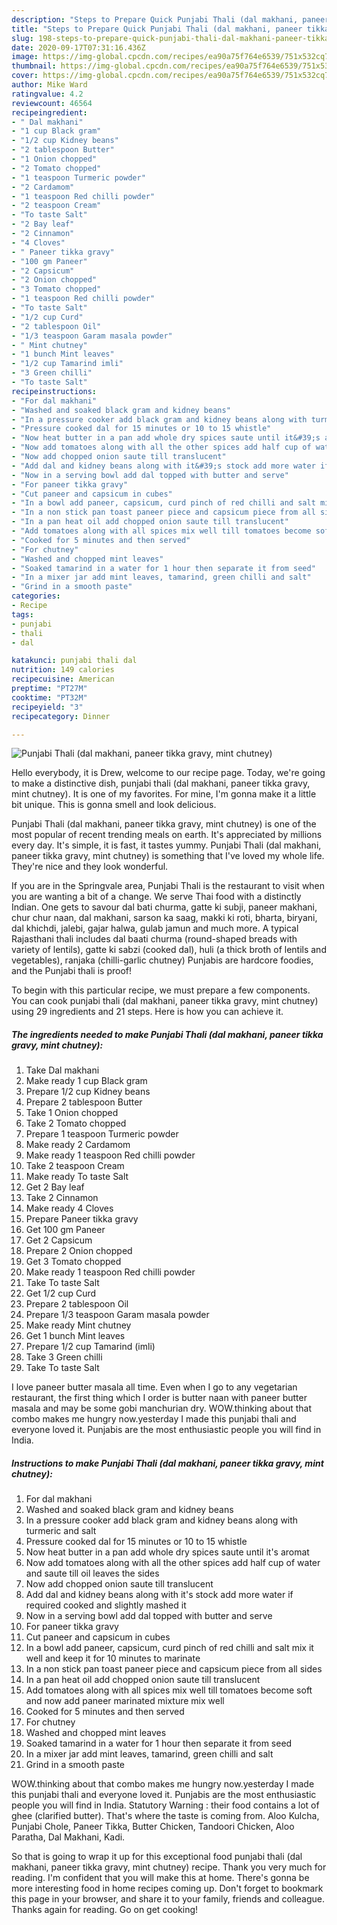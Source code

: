 ```yaml
---
description: "Steps to Prepare Quick Punjabi Thali (dal makhani, paneer tikka gravy, mint chutney)"
title: "Steps to Prepare Quick Punjabi Thali (dal makhani, paneer tikka gravy, mint chutney)"
slug: 198-steps-to-prepare-quick-punjabi-thali-dal-makhani-paneer-tikka-gravy-mint-chutney
date: 2020-09-17T07:31:16.436Z
image: https://img-global.cpcdn.com/recipes/ea90a75f764e6539/751x532cq70/punjabi-thali-dal-makhani-paneer-tikka-gravy-mint-chutney-recipe-main-photo.jpg
thumbnail: https://img-global.cpcdn.com/recipes/ea90a75f764e6539/751x532cq70/punjabi-thali-dal-makhani-paneer-tikka-gravy-mint-chutney-recipe-main-photo.jpg
cover: https://img-global.cpcdn.com/recipes/ea90a75f764e6539/751x532cq70/punjabi-thali-dal-makhani-paneer-tikka-gravy-mint-chutney-recipe-main-photo.jpg
author: Mike Ward
ratingvalue: 4.2
reviewcount: 46564
recipeingredient:
- " Dal makhani"
- "1 cup Black gram"
- "1/2 cup Kidney beans"
- "2 tablespoon Butter"
- "1 Onion chopped"
- "2 Tomato chopped"
- "1 teaspoon Turmeric powder"
- "2 Cardamom"
- "1 teaspoon Red chilli powder"
- "2 teaspoon Cream"
- "To taste Salt"
- "2 Bay leaf"
- "2 Cinnamon"
- "4 Cloves"
- " Paneer tikka gravy"
- "100 gm Paneer"
- "2 Capsicum"
- "2 Onion chopped"
- "3 Tomato chopped"
- "1 teaspoon Red chilli powder"
- "To taste Salt"
- "1/2 cup Curd"
- "2 tablespoon Oil"
- "1/3 teaspoon Garam masala powder"
- " Mint chutney"
- "1 bunch Mint leaves"
- "1/2 cup Tamarind imli"
- "3 Green chilli"
- "To taste Salt"
recipeinstructions:
- "For dal makhani"
- "Washed and soaked black gram and kidney beans"
- "In a pressure cooker add black gram and kidney beans along with turmeric and salt"
- "Pressure cooked dal for 15 minutes or 10 to 15 whistle"
- "Now heat butter in a pan add whole dry spices saute until it&#39;s aromat"
- "Now add tomatoes along with all the other spices add half cup of water and saute till oil leaves the sides"
- "Now add chopped onion saute till translucent"
- "Add dal and kidney beans along with it&#39;s stock add more water if required cooked and slightly mashed it"
- "Now in a serving bowl add dal topped with butter and serve"
- "For paneer tikka gravy"
- "Cut paneer and capsicum in cubes"
- "In a bowl add paneer, capsicum, curd pinch of red chilli and salt mix it well and keep it for 10 minutes to marinate"
- "In a non stick pan toast paneer piece and capsicum piece from all sides"
- "In a pan heat oil add chopped onion saute till translucent"
- "Add tomatoes along with all spices mix well till tomatoes become soft and now add paneer marinated mixture mix well"
- "Cooked for 5 minutes and then served"
- "For chutney"
- "Washed and chopped mint leaves"
- "Soaked tamarind in a water for 1 hour then separate it from seed"
- "In a mixer jar add mint leaves, tamarind, green chilli and salt"
- "Grind in a smooth paste"
categories:
- Recipe
tags:
- punjabi
- thali
- dal

katakunci: punjabi thali dal 
nutrition: 149 calories
recipecuisine: American
preptime: "PT27M"
cooktime: "PT32M"
recipeyield: "3"
recipecategory: Dinner

---
```



![Punjabi Thali (dal makhani, paneer tikka gravy, mint chutney)](https://img-global.cpcdn.com/recipes/ea90a75f764e6539/751x532cq70/punjabi-thali-dal-makhani-paneer-tikka-gravy-mint-chutney-recipe-main-photo.jpg)

Hello everybody, it is Drew, welcome to our recipe page. Today, we're going to make a distinctive dish, punjabi thali (dal makhani, paneer tikka gravy, mint chutney). It is one of my favorites. For mine, I'm gonna make it a little bit unique. This is gonna smell and look delicious.

Punjabi Thali (dal makhani, paneer tikka gravy, mint chutney) is one of the most popular of recent trending meals on earth. It's appreciated by millions every day. It's simple, it is fast, it tastes yummy. Punjabi Thali (dal makhani, paneer tikka gravy, mint chutney) is something that I've loved my whole life. They're nice and they look wonderful.

If you are in the Springvale area, Punjabi Thali is the restaurant to visit when you are wanting a bit of a change. We serve Thai food with a distinctly Indian. One gets to savour dal bati churma, gatte ki subji, paneer makhani, chur chur naan, dal makhani, sarson ka saag, makki ki roti, bharta, biryani, dal khichdi, jalebi, gajar halwa, gulab jamun and much more. A typical Rajasthani thali includes dal baati churma (round-shaped breads with variety of lentils), gatte ki sabzi (cooked dal), huli (a thick broth of lentils and vegetables), ranjaka (chilli-garlic chutney) Punjabis are hardcore foodies, and the Punjabi thali is proof!


To begin with this particular recipe, we must prepare a few components. You can cook punjabi thali (dal makhani, paneer tikka gravy, mint chutney) using 29 ingredients and 21 steps. Here is how you can achieve it.

<!--inarticleads1-->

##### The ingredients needed to make Punjabi Thali (dal makhani, paneer tikka gravy, mint chutney):

1. Take  Dal makhani
1. Make ready 1 cup Black gram
1. Prepare 1/2 cup Kidney beans
1. Prepare 2 tablespoon Butter
1. Take 1 Onion chopped
1. Take 2 Tomato chopped
1. Prepare 1 teaspoon Turmeric powder
1. Make ready 2 Cardamom
1. Make ready 1 teaspoon Red chilli powder
1. Take 2 teaspoon Cream
1. Make ready To taste Salt
1. Get 2 Bay leaf
1. Take 2 Cinnamon
1. Make ready 4 Cloves
1. Prepare  Paneer tikka gravy
1. Get 100 gm Paneer
1. Get 2 Capsicum
1. Prepare 2 Onion chopped
1. Get 3 Tomato chopped
1. Make ready 1 teaspoon Red chilli powder
1. Take To taste Salt
1. Get 1/2 cup Curd
1. Prepare 2 tablespoon Oil
1. Prepare 1/3 teaspoon Garam masala powder
1. Make ready  Mint chutney
1. Get 1 bunch Mint leaves
1. Prepare 1/2 cup Tamarind (imli)
1. Take 3 Green chilli
1. Take To taste Salt


I love paneer butter masala all time. Even when I go to any vegetarian restaurant, the first thing which I order is butter naan with paneer butter masala and may be some gobi manchurian dry. WOW.thinking about that combo makes me hungry now.yesterday I made this punjabi thali and everyone loved it. Punjabis are the most enthusiastic people you will find in India. 

<!--inarticleads2-->

##### Instructions to make Punjabi Thali (dal makhani, paneer tikka gravy, mint chutney):

1. For dal makhani
1. Washed and soaked black gram and kidney beans
1. In a pressure cooker add black gram and kidney beans along with turmeric and salt
1. Pressure cooked dal for 15 minutes or 10 to 15 whistle
1. Now heat butter in a pan add whole dry spices saute until it&#39;s aromat
1. Now add tomatoes along with all the other spices add half cup of water and saute till oil leaves the sides
1. Now add chopped onion saute till translucent
1. Add dal and kidney beans along with it&#39;s stock add more water if required cooked and slightly mashed it
1. Now in a serving bowl add dal topped with butter and serve
1. For paneer tikka gravy
1. Cut paneer and capsicum in cubes
1. In a bowl add paneer, capsicum, curd pinch of red chilli and salt mix it well and keep it for 10 minutes to marinate
1. In a non stick pan toast paneer piece and capsicum piece from all sides
1. In a pan heat oil add chopped onion saute till translucent
1. Add tomatoes along with all spices mix well till tomatoes become soft and now add paneer marinated mixture mix well
1. Cooked for 5 minutes and then served
1. For chutney
1. Washed and chopped mint leaves
1. Soaked tamarind in a water for 1 hour then separate it from seed
1. In a mixer jar add mint leaves, tamarind, green chilli and salt
1. Grind in a smooth paste


WOW.thinking about that combo makes me hungry now.yesterday I made this punjabi thali and everyone loved it. Punjabis are the most enthusiastic people you will find in India. Statutory Warning : their food contains a lot of ghee (clarified butter). That&#39;s where the taste is coming from. Aloo Kulcha, Punjabi Chole, Paneer Tikka, Butter Chicken, Tandoori Chicken, Aloo Paratha, Dal Makhani, Kadi. 

So that is going to wrap it up for this exceptional food punjabi thali (dal makhani, paneer tikka gravy, mint chutney) recipe. Thank you very much for reading. I'm confident that you will make this at home. There's gonna be more interesting food in home recipes coming up. Don't forget to bookmark this page in your browser, and share it to your family, friends and colleague. Thanks again for reading. Go on get cooking!
